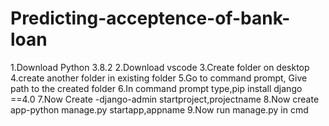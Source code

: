 # Predicting-acceptence-of-bank-loan
1.Download Python 3.8.2 
2.Download vscode 
3.Create folder on desktop 
4.create another folder in existing folder 
5.Go to command prompt, Give path to the created folder 
6.In command prompt type,pip install django ==4.0 
7.Now Create -django-admin startproject,projectname 
8.Now create app-python manage.py startapp,appname 
9.Now run manage.py in cmd
